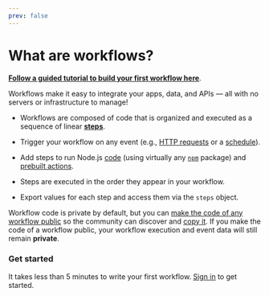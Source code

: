 ```yaml
---
prev: false
---
```


# What are workflows? 

[**Follow a guided tutorial to build your first workflow here**](https://pipedream.com/new?appcue=5ec1fd72-798f-4f32-b225-35b94315bf11).

Workflows make it easy to integrate your apps, data, and APIs — all with no servers or infrastructure to manage!

- Workflows are composed of code that is organized and executed as a sequence of linear [**steps**](/docs/workflows/steps).

- Trigger your workflow on any event (e.g., [HTTP requests](/workflows/steps/triggers/#http) or a [schedule](/workflows/steps/triggers/#schedule)).

- Add steps to run Node.js [code](/workflows/steps/code/) (using virtually any [`npm`](/workflows/steps/code/#using-npm-packages) package) and [prebuilt actions](/workflows/steps/actions/).

- Steps are executed in the order they appear in your workflow.

- Export values for each step and access them via the `steps` object.

Workflow code is private by default, but you can [make the code of any workflow public](/public-workflows/) so the community can discover and [copy it](/workflows/copy/). If you make the code of a workflow public, your workflow execution and event data will still remain **private**.

### Get started

It takes less than 5 minutes to write your first workflow. [Sign in](/sign-up/) to get started.

<Footer />
